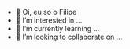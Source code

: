 - 👋 Oi, eu so o Filipe
- 👀 I’m interested in ...
- 🌱 I’m currently learning ...
- 💞️ I’m looking to collaborate on ...
